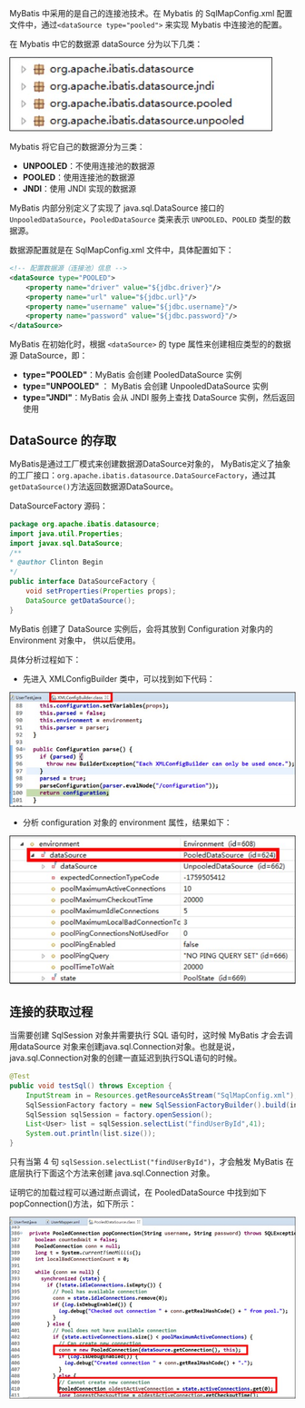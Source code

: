 MyBatis 中采用的是自己的连接池技术。在 Mybatis 的 SqlMapConfig.xml 配置文件中，通过`<dataSource type="pooled">` 来实现 Mybatis 中连接池的配置。

在 Mybatis 中它的数据源 dataSource 分为以下几类：

![](assets/MyBatis连接池/file-20250525201418197.png)

Mybatis 将它自己的数据源分为三类：

- **UNPOOLED**：不使用连接池的数据源
- **POOLED**：使用连接池的数据源
- **JNDI**：使用 JNDI 实现的数据源

MyBatis 内部分别定义了实现了 java.sql.DataSource 接口的 `UnpooledDataSource`，`PooledDataSource` 类来表示 `UNPOOLED`、`POOLED` 类型的数据源。

数据源配置就是在 SqlMapConfig.xml 文件中，具体配置如下：

```xml
<!-- 配置数据源（连接池）信息 -->
<dataSource type="POOLED">
    <property name="driver" value="${jdbc.driver}"/>
	<property name="url" value="${jdbc.url}"/>
	<property name="username" value="${jdbc.username}"/>
	<property name="password" value="${jdbc.password}"/>
</dataSource>
```

MyBatis 在初始化时，根据 `<dataSource>` 的 type 属性来创建相应类型的的数据源 DataSource，即：

- **type="POOLED"**：MyBatis 会创建 PooledDataSource 实例
- **type="UNPOOLED"** ： MyBatis 会创建 UnpooledDataSource 实例
- **type="JNDI"**：MyBatis 会从 JNDI 服务上查找 DataSource 实例，然后返回使用


## DataSource 的存取

MyBatis是通过工厂模式来创建数据源DataSource对象的， MyBatis定义了抽象的工厂接口：`org.apache.ibatis.datasource.DataSourceFactory`，通过其 `getDataSource()`方法返回数据源DataSource。

DataSourceFactory 源码：

```java
package org.apache.ibatis.datasource;
import java.util.Properties;
import javax.sql.DataSource;
/**
* @author Clinton Begin
*/
public interface DataSourceFactory {
	void setProperties(Properties props);
	DataSource getDataSource();
}
```

MyBatis 创建了 DataSource 实例后，会将其放到 Configuration 对象内的 Environment 对象中， 供以后使用。

具体分析过程如下：

- 先进入 XMLConfigBuilder 类中，可以找到如下代码：

![](assets/MyBatis连接池/file-20250525202244308.png)


- 分析 configuration 对象的 environment 属性，结果如下：

![](assets/MyBatis连接池/file-20250525202311249.png)


## 连接的获取过程

当需要创建 SqlSession 对象并需要执行 SQL 语句时，这时候 MyBatis 才会去调用dataSource 对象来创建java.sql.Connection对象。也就是说，java.sql.Connection对象的创建一直延迟到执行SQL语句的时候。

```java
@Test
public void testSql() throws Exception {
	InputStream in = Resources.getResourceAsStream("SqlMapConfig.xml");
	SqlSessionFactory factory = new SqlSessionFactoryBuilder().build(in);
	SqlSession sqlSession = factory.openSession();
	List<User> list = sqlSession.selectList("findUserById",41);
	System.out.println(list.size());
}
```

只有当第 4 句 `sqlSession.selectList("findUserById")`，才会触发 MyBatis 在底层执行下面这个方法来创建 java.sql.Connection 对象。

证明它的加载过程可以通过断点调试，在 PooledDataSource 中找到如下 popConnection()方法，如下所示：

![](assets/MyBatis连接池/file-20250525204255750.png)